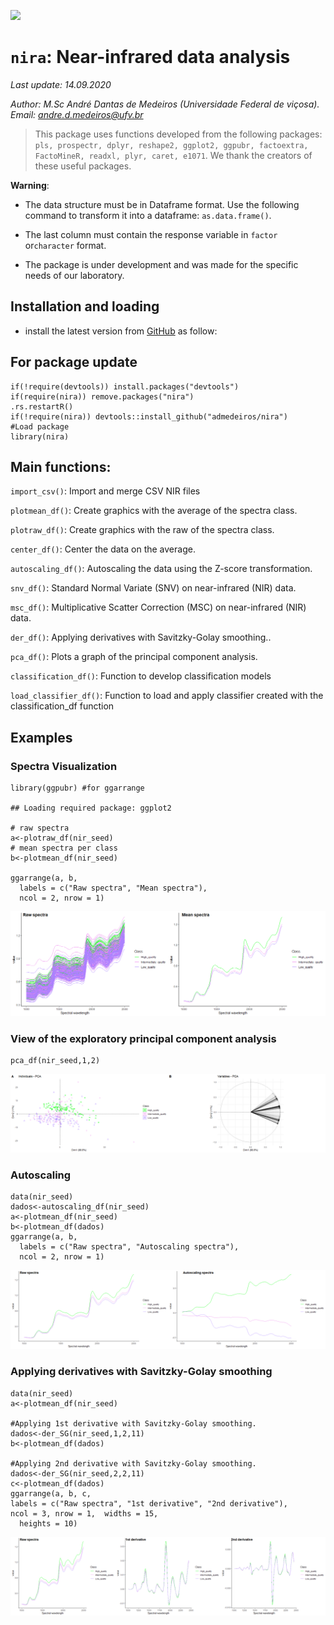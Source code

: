 
![](https://raw.githubusercontent.com/admedeiros/nira/master/logo/logo-01.png)

`nira`: Near-infrared data analysis
===================================

*Last update: 14.09.2020*

*Author: M.Sc André Dantas de Medeiros (Universidade Federal de viçosa).
Email:
<a href="mailto:andre.d.medeiros@ufv.br" class="email">andre.d.medeiros@ufv.br</a>*

> This package uses functions developed from the following packages:
> `pls, prospectr, dplyr, reshape2, ggplot2, ggpubr, factoextra,  FactoMineR, readxl, plyr, caret, e1071`.
> We thank the creators of these useful packages.

**Warning**:

-   The data structure must be in Dataframe format. Use the following
    command to transform it into a dataframe: `as.data.frame()`.

-   The last column must contain the response variable in `factor`
    or`character` format.

-   The package is under development and was made for the specific needs
    of our laboratory.

Installation and loading
------------------------

-   install the latest version from
    [GitHub](https://github.com/admedeiros/nira) as follow:

For package update
------------------

    if(!require(devtools)) install.packages("devtools")
    if(require(nira)) remove.packages("nira")
    .rs.restartR()
    if(!require(nira)) devtools::install_github("admedeiros/nira")
    #Load package
    library(nira)

Main functions:
---------------

`import_csv()`: Import and merge CSV NIR files

`plotmean_df()`: Create graphics with the average of the spectra class.

`plotraw_df()`: Create graphics with the raw of the spectra class.

`center_df()`: Center the data on the average.

`autoscaling_df()`: Autoscaling the data using the Z-score
transformation.

`snv_df()`: Standard Normal Variate (SNV) on near-infrared (NIR) data.

`msc_df()`: Multiplicative Scatter Correction (MSC) on near-infrared
(NIR) data.

`der_df()`: Applying derivatives with Savitzky-Golay smoothing..

`pca_df()`: Plots a graph of the principal component analysis.

`classification_df()`: Function to develop classification models

`load_classifier_df()`: Function to load and apply classifier created
with the classification\_df function

Examples
--------

### Spectra Visualization

    library(ggpubr) #for ggarrange

    ## Loading required package: ggplot2

    # raw spectra
    a<-plotraw_df(nir_seed)
    # mean spectra per class
    b<-plotmean_df(nir_seed)

    ggarrange(a, b,
      labels = c("Raw spectra", "Mean spectra"),
      ncol = 2, nrow = 1)

![](README_files/figure-gfm/unnamed-chunk-3-1.png)<!-- -->

### View of the exploratory principal component analysis

    pca_df(nir_seed,1,2)

![](README_files/figure-gfm/unnamed-chunk-4-1.png)<!-- -->

### Autoscaling

    data(nir_seed)
    dados<-autoscaling_df(nir_seed)
    a<-plotmean_df(nir_seed)
    b<-plotmean_df(dados)
    ggarrange(a, b,
      labels = c("Raw spectra", "Autoscaling spectra"),
      ncol = 2, nrow = 1)

![](README_files/figure-gfm/unnamed-chunk-5-1.png)<!-- -->

### Applying derivatives with Savitzky-Golay smoothing

    data(nir_seed)
    a<-plotmean_df(nir_seed)

    #Applying 1st derivative with Savitzky-Golay smoothing.
    dados<-der_SG(nir_seed,1,2,11)
    b<-plotmean_df(dados)

    #Applying 2nd derivative with Savitzky-Golay smoothing.
    dados<-der_SG(nir_seed,2,2,11)
    c<-plotmean_df(dados)
    ggarrange(a, b, c, 
    labels = c("Raw spectra", "1st derivative", "2nd derivative"),
    ncol = 3, nrow = 1,  widths = 15,
      heights = 10)

![](README_files/figure-gfm/unnamed-chunk-6-1.png)<!-- -->
